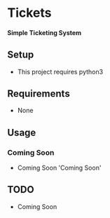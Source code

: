 # Tickets
#### Simple Ticketing System

## Setup
- This project requires python3

## Requirements
- None

## Usage

### Coming Soon
- Coming Soon
'Coming Soon'

## TODO
- Coming Soon
